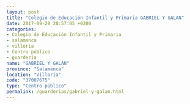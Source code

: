```yaml
---
layout: post
title: "Colegio de Educación Infantil y Primaria GABRIEL Y GALAN"
date: 2017-09-20 20:57:05 +0200
categories:
- Colegio de Educación Infantil y Primaria
- salamanca
- villoria
- Centro público
- guarderia
name: "GABRIEL Y GALAN"
province: "Salamanca"
location: "Villoria"
code: "37007675"
type: "Centro público"
permalink: /guarderias/gabriel-y-galan.html
---
```

